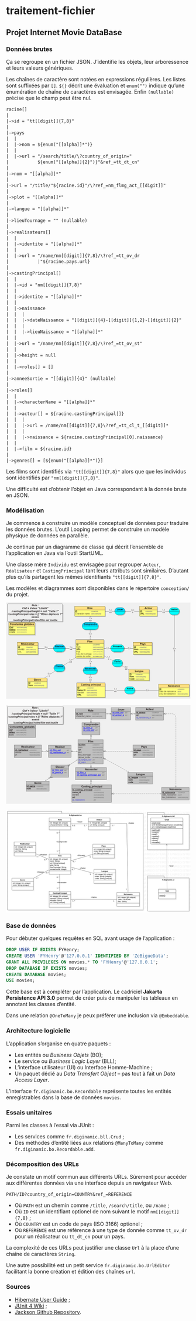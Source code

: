 # traitement-fichier
## Projet Internet Movie DataBase

### Données brutes

Ça se regroupe en un fichier JSON.
J’identifie les objets, leur arboressence et leurs valeurs génériques.

Les chaînes de caractère sont notées en expressions régulières.
Les listes sont suffixées par `[]`.
`${}` décrit une évaluation et `enum("")` indique qu’une énumération de chaîne
de caractères est envisagée.
Enfin `(nullable)` précise que le champ peut être nul.

```
racine[]
|
|->id = "tt[[digit]]{7,8}"
|
|->pays
|  |
|  |->nom = ${enum("[[alpha]]*")} 
|  |
|  |->url = "/search/title/\?country_of_origin="
|           ${enum("[[alpha]]{2}")}"&ref_=tt_dt_cn"
|
|->nom = "[[alpha]]*"
|
|->url = "/title/"${racine.id}"/\?ref_=nm_flmg_act_[[digit]]"
|
|->plot = "[[alpha]]*"
|
|->langue = "[[alpha]]*"
|
|->lieuTournage = "" (nullable)
|
|->realisateurs[]
|  |
|  |->identite = "[[alpha]]*"
|  |
|  |->url = "/name/nm[[digit]]{7,8}/\?ref_=tt_ov_dr
|           |"${racine.pays.url}
|
|->castingPrincipal[]
|  |
|  |->id = "nm[[digit]]{7,8}"
|  |
|  |->identite = "[[alpha]]*"
|  |
|  |->naissance
|  |  |
|  |  |->dateNaissance = "[[digit]]{4}-[[digit]]{1,2}-[[digit]]{2}"
|  |  |
|  |  |->lieuNaissance = "[[alpha]]*"
|  |
|  |->url = "/name/nm[[digit]]{7,8}/\?ref_=tt_ov_st"
|  |
|  |->height = null
|  |
|  |->roles[] = []
|
|->anneeSortie = "[[digit]]{4}" (nullable)
|
|->roles[]
|  |
|  |->characterName = "[[alpha]]*"
|  |
|  |->acteur[] = ${racine.castingPrincipal[]}
|  |  |
|  |  |->url = /name/nm[[digit]]{7,8}\?ref_=tt_cl_t_[[digit]]*
|  |  |
|  |  |->naissance = ${racine.castingPrincipal[0].naissance}
|  |
|  |->film = ${racine.id}
|
|->genres[] = [${enum("[[alpha]]*")}]
```

Les films sont identifiés via `"tt[[digit]]{7,8}"` alors que que les individus
sont identifiés par `"nm[[digit]]{7,8}"`.

Une difficulté est d’obtenir l’objet en Java correspondant à la donnée brute
en JSON.

### Modélisation

Je commence à construire un modèle conceptuel de données pour traduire les
données brutes.
L’outil Looping permet de construire un modèle physique de données en
parallèle. 

Je continue par un diagramme de classe qui décrit l’ensemble de l’application
en Java via l’outil StartUML.

Une classe mère `Individu` est envisagée  pour regrouper `Acteur`,
`Réalisateur` et `CastingPrincipal` tant leurs attributs sont similaires.
D’autant plus qu’ils partagent les mêmes identifiants `"tt[[digit]]{7,8}"`.

Les modèles et diagrammes sont disponibles dans le répertoire `conception/`
du projet.

![MCD](./conception/MCD.png)

![MLD](./conception/MLD.png)

![ClassDiagramm](./conception/ClassDiagram.svg)

### Base de données

Pour débuter quelques requêtes en SQL avant usage de l’application :
```sql
DROP USER IF EXISTS FYHenry;
CREATE USER 'FYHenry'@'127.0.0.1' IDENTIFIED BY 'ZeBigueData';
GRANT ALL PRIVILEGES ON movies.* TO 'FYHenry'@'127.0.0.1';
DROP DATABASE IF EXISTS movies;
CREATE DATABASE movies;
USE movies;
```

Cette base est à compléter par l’application.
Le cadriciel **Jakarta Persistence API 3.0** permet de créer puis de manipuler
les tableaux en annotant les classes d’entité.

Dans une relation `@OneToMany` je peux préférer une inclusion via
`@Embeddable`.

### Architecture logicielle

L’application s’organise en quatre paquets :
* Les entités ou _Business Objets_ (BO);
* Le service ou _Business Logic Layer_ (BLL);
* L’interface utilisateur (UI) ou Interface Homme-Machine ;
* Un paquet dédié au _Data Transfert Object_ – pas tout à fait un
_Data Access Layer_.

L’interface `fr.diginamic.bo.Recordable` représente toutes les entités
enregistrables dans la base de données `movies`.

### Essais unitaires

Parmi les classes à l’essai via JUnit :
* Les services comme `fr.diginamic.bll.Crud` ;
* Des méthodes d’entité liées aux relations `@ManyToMany` comme
`fr.diginamic.bo.Recordable.add`. 

### Décomposition des URLs

Je constate un motif commun aux différents URLs.
Sûrement pour accéder aux différentes données via une interface depuis un
navigateur Web.

```
PATH/ID?country_of_origin=COUNTRY&ref_=REFERENCE
```
* Où `PATH` est un chemin comme `/title`, `/search/title`, ou `/name` ;
* Où `ID` est un identifiant optionel de nom suivant le motif `nm[[digit]]{7,8}` ;
* Où `COUNTRY` est un code de pays (ISO 3166) optionel ;
* Où `REFERENCE` est une référence à une type de donnée comme `tt_ov_dr` pour
un réalisateur ou `tt_dt_cn` pour un pays.

La complexité de ces URLs peut justifier une classe `Url` à la place d’une
chaîne de caractères `String`.

Une autre possibilité est un petit service `fr.diginamic.bo.UrlEditor`
facilitant la bonne création et édition des chaînes `url`.

### Sources
* [Hibernate User Guide](
    https://docs.jboss.org/hibernate/orm/6.2/userguide/html_single/Hibernate_User_Guide.html
) ;
* [JUnit 4 Wiki](
    https://github.com/junit-team/junit4/wiki
) ;
* [Jackson Github Repository](
  https://github.com/FasterXML/jackson-databind
).
